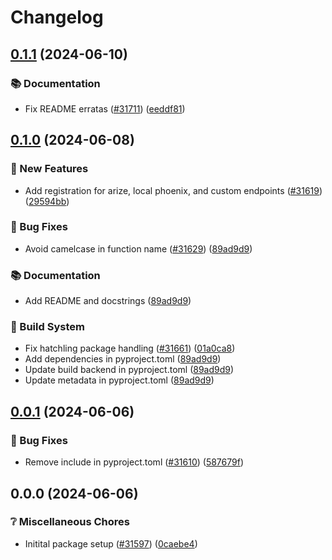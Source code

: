# Changelog

## [0.1.1](https://github.com/Arize-ai/arize/compare/arize-otel-python/v0.1.0...arize-otel-python/v0.1.1) (2024-06-10)


### 📚 Documentation

* Fix README erratas ([#31711](https://github.com/Arize-ai/arize/issues/31711)) ([eeddf81](https://github.com/Arize-ai/arize/commit/eeddf819389256049b510d1e8d1ab99b08d12b8e))

## [0.1.0](https://github.com/Arize-ai/arize/compare/arize-otel-python/v0.0.1...arize-otel-python/v0.1.0) (2024-06-08)


### 🎁 New Features

* Add registration for arize, local phoenix, and custom endpoints ([#31619](https://github.com/Arize-ai/arize/issues/31619)) ([29594bb](https://github.com/Arize-ai/arize/commit/29594bb1b7918d6633633c039fcceb6857d01f80))


### 🐛 Bug Fixes

* Avoid camelcase in function name ([#31629](https://github.com/Arize-ai/arize/issues/31629)) ([89ad9d9](https://github.com/Arize-ai/arize/commit/89ad9d97d608dfa61b57366f4cb062b88baf0ef6))


### 📚 Documentation

* Add README and docstrings ([89ad9d9](https://github.com/Arize-ai/arize/commit/89ad9d97d608dfa61b57366f4cb062b88baf0ef6))


### 🔧 Build System

* Fix hatchling package handling ([#31661](https://github.com/Arize-ai/arize/issues/31661)) ([01a0ca8](https://github.com/Arize-ai/arize/commit/01a0ca8939d5325ce7eaf71fd7c7d5f83c8959cb))
* Add dependencies in pyproject.toml ([89ad9d9](https://github.com/Arize-ai/arize/commit/89ad9d97d608dfa61b57366f4cb062b88baf0ef6))
* Update build backend in pyproject.toml ([89ad9d9](https://github.com/Arize-ai/arize/commit/89ad9d97d608dfa61b57366f4cb062b88baf0ef6))
* Update metadata in pyproject.toml ([89ad9d9](https://github.com/Arize-ai/arize/commit/89ad9d97d608dfa61b57366f4cb062b88baf0ef6))

## [0.0.1](https://github.com/Arize-ai/arize/compare/arize-otel-python/v0.0.0...arize-otel-python/v0.0.1) (2024-06-06)


### 🐛 Bug Fixes

* Remove include in pyproject.toml ([#31610](https://github.com/Arize-ai/arize/issues/31610)) ([587679f](https://github.com/Arize-ai/arize/commit/587679f276501c9a789a204975111e3e40452ba0))

## 0.0.0 (2024-06-06)


### ❔ Miscellaneous Chores

* Initital package setup ([#31597](https://github.com/Arize-ai/arize/issues/31597)) ([0caebe4](https://github.com/Arize-ai/arize/commit/0caebe4e51883fdc2d6e61b06fe427eab0403390))
